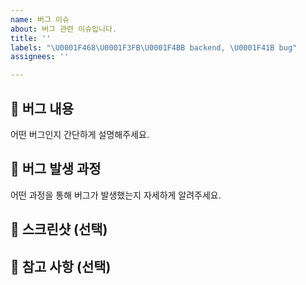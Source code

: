 ```yaml
---
name: 버그 이슈
about: 버그 관련 이슈입니다.
title: ''
labels: "\U0001F468\U0001F3FB‍\U0001F4BB backend, \U0001F41B bug"
assignees: ''

---
```


## 🐞 버그 내용
어떤 버그인지 간단하게 설명해주세요.

## 🚨 버그 발생 과정
어떤 과정을 통해 버그가 발생했는지 자세하게 알려주세요.

## 📸 스크린샷 (선택)

## 🔆 참고 사항 (선택)